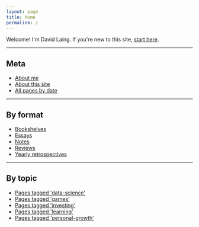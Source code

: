 ```yaml
---
layout: page
title: Home
permalink: /
---
```


Welcome! I'm David Laing. If you're new to this site, <a id="start-here" class="internal-link" href="/start-here/">start here</a>.

<hr>

## Meta

* <a id="about-me" class="internal-link" href="/about-me/">About me</a>
* <a id="about-this-site" class="internal-link" href="/about-this-site/">About this site</a>
* <a id="all-pages-by-date" class="internal-link" href="/all-pages-by-date/">All pages by date</a>

<hr>

## By format

* <a id="books-ive-read" class="internal-link" href="/books-ive-read/">Bookshelves</a>
* <a id="essays" class="internal-link" href="/essays/">Essays</a>
* <a id="notes" class="internal-link" href="/notes/">Notes</a>
* <a id="reviews" class="internal-link" href="/reviews/">Reviews</a>
* <a id="yearly-retrospectives" class="internal-link" href="/yearly-retrospectives/">Yearly retrospectives</a>

<hr>

## By topic

* <a id="data-science" class="internal-link" href="/data-science/">Pages tagged 'data-science'</a>
* <a id="games" class="internal-link" href="/games/">Pages tagged 'games'</a>
* <a id="investing" class="internal-link" href="/investing/">Pages tagged 'investing'</a>
* <a id="learning" class="internal-link" href="/learning/">Pages tagged 'learning'</a>
* <a id="personal-growth" class="internal-link" href="/personal-growth/">Pages tagged 'personal-growth'</a>